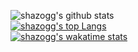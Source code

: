 ![shazogg's github stats](https://github-readme-stats.vercel.app/api?username=shazogg&show_icons=true)  
[![shazogg's top Langs](https://github-readme-stats.vercel.app/api/top-langs/?username=shazogg&layout=compact)](https://github.com/anuraghazra/github-readme-stats)  
[![shazogg's wakatime stats](https://github-readme-stats.vercel.app/api/wakatime?username=shazogg)](https://github.com/anuraghazra/github-readme-stats)
